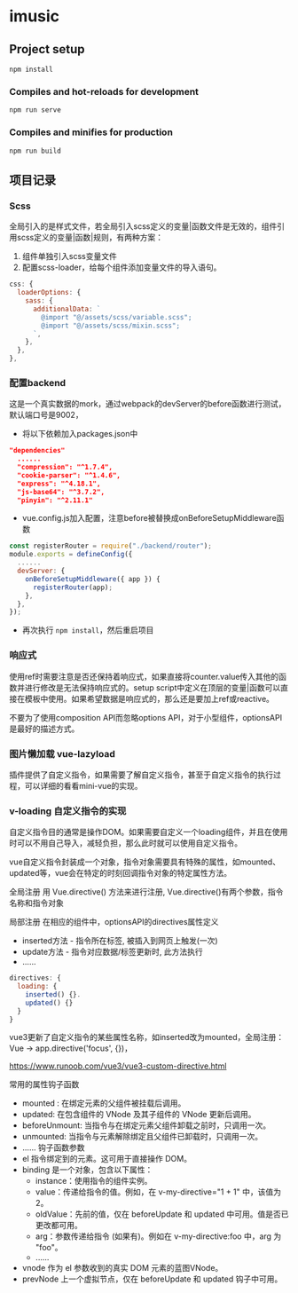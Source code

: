 # imusic

## Project setup
```
npm install
```

### Compiles and hot-reloads for development
```
npm run serve
```

### Compiles and minifies for production
```
npm run build
```

## 项目记录
### Scss
全局引入的是样式文件，若全局引入scss定义的变量|函数文件是无效的，组件引用scss定义的变量|函数|规则，有两种方案：
1. 组件单独引入scss变量文件
2. 配置scss-loader，给每个组件添加变量文件的导入语句。
```js
css: {
  loaderOptions: {
    sass: {
      additionalData: `
        @import "@/assets/scss/variable.scss";
        @import "@/assets/scss/mixin.scss";
      `,
    },
  },
},
```

### 配置backend
这是一个真实数据的mork，通过webpack的devServer的before函数进行测试，默认端口号是9002，
- 将以下依赖加入packages.json中
```json
"dependencies"
  ......
  "compression": "^1.7.4",
  "cookie-parser": "^1.4.6",
  "express": "^4.18.1",
  "js-base64": "^3.7.2",
  "pinyin": "^2.11.1"
```

- vue.config.js加入配置，注意before被替换成onBeforeSetupMiddleware函数
```js
const registerRouter = require("./backend/router");
module.exports = defineConfig({
  ......
  devServer: {
    onBeforeSetupMiddleware({ app }) {
      registerRouter(app);
    },
  },
});
```
- 再次执行 `npm install`，然后重启项目

### 响应式
使用ref时需要注意是否还保持着响应式，如果直接将counter.value传入其他的函数并进行修改是无法保持响应式的。setup script中定义在顶层的变量|函数可以直接在模板中使用。如果希望数据是响应式的，那么还是要加上ref或reactive。

不要为了使用composition API而忽略options API，对于小型组件，optionsAPI 是最好的描述方式。

### 图片懒加载 vue-lazyload
插件提供了自定义指令，如果需要了解自定义指令，甚至于自定义指令的执行过程，可以详细的看看mini-vue的实现。

### v-loading 自定义指令的实现
自定义指令目的通常是操作DOM。如果需要自定义一个loading组件，并且在使用时可以不用自己导入，减轻负担，那么此时就可以使用自定义指令。

vue自定义指令封装成一个对象，指令对象需要具有特殊的属性，如mounted、updated等，vue会在特定的时刻回调指令对象的特定属性方法。

全局注册
用 Vue.directive() 方法来进行注册, Vue.directive()有两个参数，指令名称和指令对象

局部注册
在相应的组件中，optionsAPI的directives属性定义
- inserted方法 - 指令所在标签, 被插入到网页上触发(一次)
- update方法 - 指令对应数据/标签更新时, 此方法执行
- ......
```js
directives: {
  loading: {
    inserted() {}.
    updated() {}
  }
}
```

vue3更新了自定义指令的某些属性名称，如inserted改为mounted，全局注册：Vue -> app.directive('focus', {})，

https://www.runoob.com/vue3/vue3-custom-directive.html


常用的属性钩子函数
- mounted : 在绑定元素的父组件被挂载后调用。
- updated: 在包含组件的 VNode 及其子组件的 VNode 更新后调用。
- beforeUnmount: 当指令与在绑定元素父组件卸载之前时，只调用一次。
- unmounted: 当指令与元素解除绑定且父组件已卸载时，只调用一次。
- ......
钩子函数参数
- el 指令绑定到的元素。这可用于直接操作 DOM。
- binding 是一个对象，包含以下属性：
  - instance：使用指令的组件实例。
  - value：传递给指令的值。例如，在 v-my-directive="1 + 1" 中，该值为 2。
  - oldValue：先前的值，仅在 beforeUpdate 和 updated 中可用。值是否已更改都可用。
  - arg：参数传递给指令 (如果有)。例如在 v-my-directive:foo 中，arg 为 "foo"。
  - ......
- vnode 作为 el 参数收到的真实 DOM 元素的蓝图VNode。
- prevNode 上一个虚拟节点，仅在 beforeUpdate 和 updated 钩子中可用。